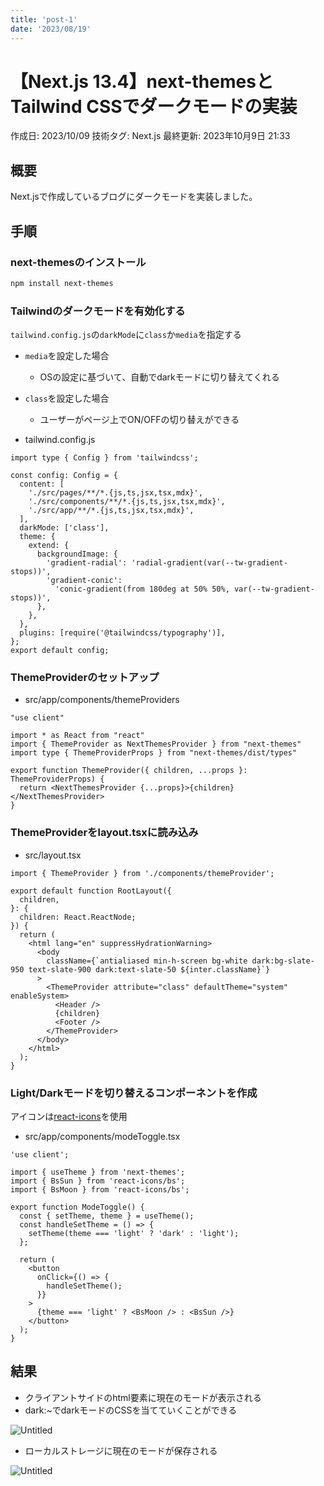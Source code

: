 ```yaml
---
title: 'post-1'
date: '2023/08/19'
---
```


# 【Next.js 13.4】next-themesとTailwind CSSでダークモードの実装

作成日: 2023/10/09
技術タグ: Next.js
最終更新: 2023年10月9日 21:33

## 概要

Next.jsで作成しているブログにダークモードを実装しました。

## 手順

### next-themesのインストール

```bash
npm install next-themes
```

### Tailwindのダークモードを有効化する

`tailwind.config.js`の`darkMode`に`class`か`media`を指定する

- `media`を設定した場合
    - OSの設定に基づいて、自動でdarkモードに切り替えてくれる
- `class`を設定した場合
    - ユーザーがページ上でON/OFFの切り替えができる

- tailwind.config.js

```tsx
import type { Config } from 'tailwindcss';

const config: Config = {
  content: [
    './src/pages/**/*.{js,ts,jsx,tsx,mdx}',
    './src/components/**/*.{js,ts,jsx,tsx,mdx}',
    './src/app/**/*.{js,ts,jsx,tsx,mdx}',
  ],
  darkMode: ['class'],
  theme: {
    extend: {
      backgroundImage: {
        'gradient-radial': 'radial-gradient(var(--tw-gradient-stops))',
        'gradient-conic':
          'conic-gradient(from 180deg at 50% 50%, var(--tw-gradient-stops))',
      },
    },
  },
  plugins: [require('@tailwindcss/typography')],
};
export default config;
```

### ThemeProviderのセットアップ

- src/app/components/themeProviders

```tsx
"use client"

import * as React from "react"
import { ThemeProvider as NextThemesProvider } from "next-themes"
import type { ThemeProviderProps } from "next-themes/dist/types"

export function ThemeProvider({ children, ...props }: ThemeProviderProps) {
  return <NextThemesProvider {...props}>{children}</NextThemesProvider>
}
```

### ThemeProviderをlayout.tsxに読み込み

- src/layout.tsx

```tsx
import { ThemeProvider } from './components/themeProvider';

export default function RootLayout({
  children,
}: {
  children: React.ReactNode;
}) {
  return (
    <html lang="en" suppressHydrationWarning>
      <body
        className={`antialiased min-h-screen bg-white dark:bg-slate-950 text-slate-900 dark:text-slate-50 ${inter.className}`}
      >
        <ThemeProvider attribute="class" defaultTheme="system" enableSystem>
          <Header />
          {children}
          <Footer />
        </ThemeProvider>
      </body>
    </html>
  );
}
```

### Light/Darkモードを切り替えるコンポーネントを作成

アイコンは[react-icons](https://react-icons.github.io/react-icons/)を使用

- src/app/components/modeToggle.tsx

```tsx
'use client';

import { useTheme } from 'next-themes';
import { BsSun } from 'react-icons/bs';
import { BsMoon } from 'react-icons/bs';

export function ModeToggle() {
  const { setTheme, theme } = useTheme();
  const handleSetTheme = () => {
    setTheme(theme === 'light' ? 'dark' : 'light');
  };

  return (
    <button
      onClick={() => {
        handleSetTheme();
      }}
    >
      {theme === 'light' ? <BsMoon /> : <BsSun />}
    </button>
  );
}
```

## 結果

- クライアントサイドのhtml要素に現在のモードが表示される
- dark:~でdarkモードのCSSを当てていくことができる

![Untitled](%E3%80%90Next%20js%2013%204%E3%80%91next-themes%E3%81%A8Tailwind%20CSS%E3%81%A6%E3%82%99%E3%82%BF%E3%82%99%E3%83%BC%E3%82%AF%E3%83%A2%E3%83%BC%E3%83%88%E3%82%99%E3%81%AE%E5%AE%9F%20b9ceafb0c42f4d1dba71f2281e0f1814/Untitled.png)

- ローカルストレージに現在のモードが保存される

![Untitled](%E3%80%90Next%20js%2013%204%E3%80%91next-themes%E3%81%A8Tailwind%20CSS%E3%81%A6%E3%82%99%E3%82%BF%E3%82%99%E3%83%BC%E3%82%AF%E3%83%A2%E3%83%BC%E3%83%88%E3%82%99%E3%81%AE%E5%AE%9F%20b9ceafb0c42f4d1dba71f2281e0f1814/Untitled%201.png)
